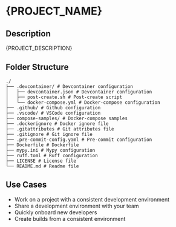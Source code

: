 # {PROJECT_NAME}

## Description
{PROJECT_DESCRIPTION}

## Folder Structure
```shell
./
├── .devcontainer/ # Devcontainer configuration
│   ├── devcontainer.json # Devcontainer configuration
│   ├── post-create.sh # Post-create script
│   └── docker-compose.yml # Docker-compose configuration
├── .github/ # Github configuration
├── .vscode/ # VSCode configuration
├── compose-samples/ # Docker-compose samples
├── .dockerignore # Docker ignore file
├── .gitattributes # Git attributes file
├── .gitignore # Git ignore file
├── .pre-commit-config.yaml # Pre-commit configuration
├── Dockerfile # Dockerfile
├── mypy.ini # Mypy configuration
├── ruff.toml # Ruff configuration
├── LICENSE # License file
└── README.md # Readme file
```

## Use Cases
- Work on a project with a consistent development environment
- Share a development environment with your team
- Quickly onboard new developers
- Create builds from a consistent environment
